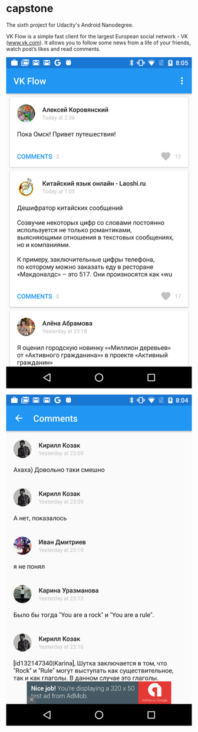 # capstone
The sixth project for Udacity's Android Nanodegree.

VK Flow is a simple fast client for the largest European social network - VK (www.vk.com). It allows you to follow some news from a life of your friends, watch post’s likes and read comments.


![Posts](newsfeed.png)

![Comments](comments.png)